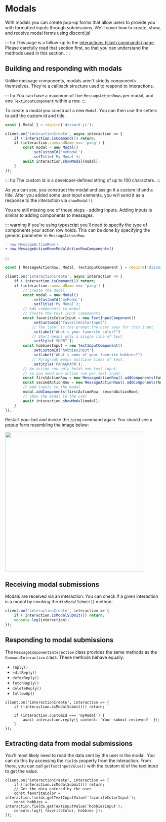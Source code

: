 # Modals

With modals you can create pop-up forms that allow users to provide you with formatted inputs through submissions. We'll cover how to create, show, and receive modal forms using discord.js!

::: tip
This page is a follow-up to the [interactions (slash commands) page](/interactions/slash-commands.md). Please carefully read that section first, so that you can understand the methods used in this section.
:::

## Building and responding with modals

Unlike message components, modals aren't strictly components themselves. They're a callback structure used to respond to interactions.

::: tip
You can have a maximum of five `MessageActionRow`s per modal, and one `TextInputComponent` within a row.
:::

To create a modal you construct a new `Modal`. You can then use the setters to add the custom id and title.

```js {1,7-13}
const { Modal } = require('discord.js');

client.on('interactionCreate', async interaction => {
	if (!interaction.isCommand()) return;
	if (interaction.commandName === 'ping') {
		const modal = new Modal()
			.setCustomId('myModal')
			.setTitle('My Modal');
		await interaction.showModal(modal);
	}
});
```
::: tip
The custom id is a developer-defined string of up to 100 characters.
:::

As you can see, you construct the modal and assign it a custom id and a title. After you added some user input elements, you will send it as a response to the interaction via `showModal()`.

You are still missing one of these steps - adding inputs. Adding inputs is similar to adding components to messages.

::: warning
If you're using typescript you'll need to specify the type of components your action row holds. This can be done by specifying the generic parameter in `MessageActionRow`.

```diff
- new MessageActionRow()
+ new MessageActionRow<ModalActionRowComponent>()
```
:::

```js {1,12-34}
const { MessageActionRow, Modal, TextInputComponent } = require('discord.js');

client.on('interactionCreate', async interaction => {
	if (!interaction.isCommand()) return;
	if (interaction.commandName === 'ping') {
		// Create the modal
		const modal = new Modal()
			.setCustomId('myModal')
			.setTitle('My Modal');
		// Add components to modal
		// Create the text input components
		const favoriteColorInput = new TextInputComponent()
			.setCustomId('favoriteColorInput')
		    // The label is the prompt the user sees for this input
			.setLabel("What's your favorite color?")
		    // Short means only a single line of text
			.setStyle('SHORT');
		const hobbiesInput = new TextInputComponent()
			.setCustomId('hobbiesInput')
			.setLabel("What's some of your favorite hobbies?")
		    // Paragraph means multiple lines of text.
			.setStyle('PARAGRAPH');
		// An action row only holds one text input,
		// so you need one action row per text input.
		const firstActionRow = new MessageActionRow().addComponents(favoriteColorInput);
		const secondActionRow = new MessageActionRow().addComponents(hobbiesInput);
		// Add inputs to the modal
		modal.addComponents(firstActionRow, secondActionRow);
		// Show the modal to the user
		await interaction.showModal(modal);
	}
});
```


Restart your bot and invoke the `/ping` command again. You should see a popup form resembling the image below:

<img width=450 src="./images/modal-example.png">

## Receiving modal submissions

Modals are received via an interaction. You can check if a given interaction is a modal by invoking the `#isModalSubmit()` method:

```js {2}
client.on('interactionCreate', interaction => {
	if (!interaction.isModalSubmit()) return;
	console.log(interaction);
});
```
## Responding to modal submissions

The `MessageComponentInteraction` class provides the same methods as the `CommandInteraction` class. These methods behave equally:
- `reply()`
- `editReply()`
- `deferReply()`
- `fetchReply()`
- `deleteReply()`
- `followUp()`

```js{1,4-6}
client.on('interactionCreate', interaction => {
	if (!interaction.isModalSubmit()) return;

	if (interaction.customId === 'myModal') {
		await interaction.reply({ content: 'Your submit recieved!' });
	}
});
```
## Extracting data from modal submissions

You'll most likely need to read the data sent by the user in the modal. You can do this by accessing the `fields` property from the interaction. From there, you can call `getTextInputValue()` with the custom id of the text input to get the value.

```js{4-8}
client.on('interactionCreate', interaction => {
	if (!interaction.isModalSubmit()) return;
	// Get the data entered by the user
	const favoriteColor = interaction.fields.getTextInputValue('favoriteColorInput');
	const hobbies = interaction.fields.getTextInputValue('hobbiesInput');
	console.log({ favoriteColor, hobbies });
});
```
